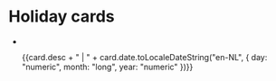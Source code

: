<script setup>
 import { ref } from "vue";

const baseUrl = "/img/holiday_cards/";

const originalCards = [
    { name: "mouse_dancing", desc: "Birthday card for Aimee", date: new Date("May 14, 2024") },
    { name: "disco_cat", desc: "Birthday card for Ivo", date: new Date("May 14, 2024") },
    { name: "man_twerking", desc: "Birthday card for Max", date: new Date("September 16, 2023") },
    { name: "hermit", desc: "Birthday card for Yura", date: new Date("October 22, 2023") },
    { name: "cat_on_a_boat", desc: "Birthday card for Kamran", date: new Date("October 21, 2023") },
    { name: "cat_on_christmas_tree", desc: "Christmas card for Ivo and Anieke", date: new Date("December 26, 2022") },
    { name: "accurate_angel", desc: "Christmas card for Ales and Leonid", date: new Date("December 26, 2022") },
    { name: "krampus", desc: "Christmas card Nastya and Yura", date: new Date("December 26, 2022") },
    { name: "moon_kissing_sun", desc: "Christmas card for Kirill and Sergei", date: new Date("December 26, 2022") },
    { name: "christmas_sweater", desc: "Christmas card for Aimee", date: new Date("December 26, 2022") },
    { name: "christmas_decorations", desc: "Christmas card Lies and Hans", date: new Date("December 26, 2022") },
    ]
originalCards.sort((a, b) => {
    if (a.date > b.date) return -1;
    else if (a.date < b.date) return 1;
    else return 0;
});


const cards = ref(originalCards);

</script>


# Holiday cards

<ul class="holiday-cards-gallery">
    <li v-for="card in cards">
        <img loading="lazy" width="200px" :src='baseUrl + card.name + ".jpg"' />
        <p>{{card.desc + " | " + card.date.toLocaleDateString("en-NL", { day: "numeric", month: "long", year: "numeric" })}}</p>
    </li>
</ul>

<style lang="scss">
.holiday-cards-gallery{
    max-width: 600px;
    display: grid;
    gap: 16px;
    grid-template-columns: 1fr;
}

</style>